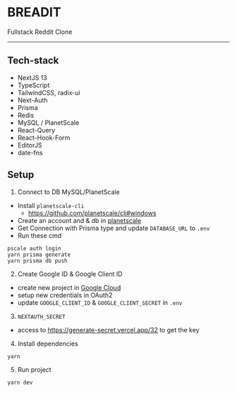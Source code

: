 # BREADIT

Fullstack Reddit Clone
<hr/>

## Tech-stack
- NextJS 13
- TypeScript
- TailwindCSS, radix-ui 
- Next-Auth
- Prisma
- Redis
- MySQL / PlanetScale
- React-Query
- React-Hook-Form
- EditorJS
- date-fns

## Setup

1. Connect to DB MySQL/PlanetScale
- Install `planetscale-cli`
  - https://github.com/planetscale/cli#windows
- Create an account and & db in [planetscale](planetscale.com)
- Get Connection with Prisma type and update `DATABASE_URL` to `.env`
- Run these cmd
```
pscale auth login
yarn prisma generate
yarn prisma db push
```

2. Create Google ID & Google Client ID
- create new project in [Google Cloud](cloud.google.com)
- setup new credentials in OAuth2
- update `GOOGLE_CLIENT_ID` & `GOOGLE_CLIENT_SECRET` in `.env`

3. `NEXTAUTH_SECRET`
- access to https://generate-secret.vercel.app/32 to get the key

4. Install dependencies
```
yarn
```

5. Run project
```
yarn dev
```
